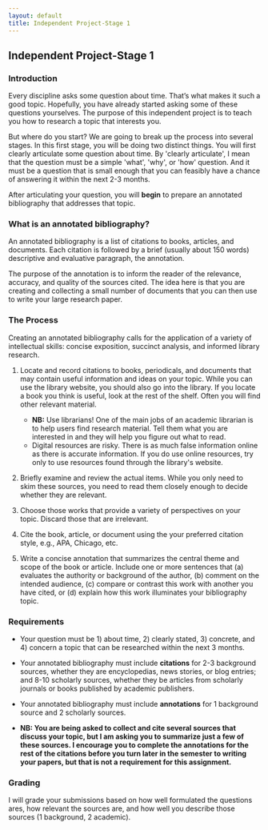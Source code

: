 ```yaml
---
layout: default
title: Independent Project-Stage 1
---
```


## Independent Project-Stage 1


### Introduction
Every discipline asks some question about time. That’s what makes it such a good topic. Hopefully, you have already started asking some of these questions yourselves. The purpose of this independent project is to teach you how to research a topic that interests you. 

But where do you start? We are going to break up the process into several stages. In this first stage, you will be doing two distinct things. You will first clearly articulate some question about time. By 'clearly articulate', I mean that the question must be a simple 'what', 'why', or 'how' question. And it must be a question that is small enough that you can feasibly have a chance of answering it within the next 2-3 months. 

After articulating your question, you will **begin** to prepare an annotated bibliography that addresses that topic. 

### What is an annotated bibliography? 

An annotated bibliography is a list of citations to books, articles, and documents. Each citation is followed by a brief (usually about 150 words) descriptive and evaluative paragraph, the annotation. 

The purpose of the annotation is to inform the reader of the relevance, accuracy, and quality of the sources cited. The idea here is that you are creating and collecting a small number of documents that you can then use to write your large research paper.

### The Process 

Creating an annotated bibliography calls for the application of a variety of intellectual skills: concise exposition, succinct analysis, and informed library research.

1.  Locate and record citations to books, periodicals, and
    documents that may contain useful information and ideas on
    your topic. While you can use the library website, you should also go into the library. If you locate a book you think is useful, look at
    the rest of the shelf. Often you will find other
    relevant material.
    - **NB:** Use librarians! One of the main jobs of an academic librarian is to help users find research material. Tell them what you are interested in and they will help you figure out what to read.
    - Digital resources are risky. There is as much false information online as there is accurate information. If you do use online resources, try only to use resources found through the library's website. 

2.  Briefly examine and review the actual items. While you only
    need to skim these sources, you need to read them closely enough to
    decide whether they are relevant.

3.  Choose those works that provide a variety of perspectives on
    your topic. Discard those that are irrelevant.

4.  Cite the book, article, or document using the your preferred
    citation style, e.g., APA, Chicago, etc.

5.  <span>Write a concise annotation that summarizes the central theme
    and scope of the book or article. Include one or more sentences
    that (a) evaluates the authority or background of the author, (b)
    comment on the intended audience, (c) compare or contrast this work
    with another you have cited, or (d) explain how this work
    illuminates your bibliography topic.</span>

### Requirements 

+ Your question must be 1) about time, 2) clearly stated, 3) concrete, and 4) concern a topic that can be researched within the next 3 months.

+ Your annotated bibliography must include **citations**  for
2-3 background sources, whether they are encyclopedias, news stories, or blog entries; and 8-10 scholarly sources, whether they be articles from scholarly journals or books published by academic publishers.

+ Your annotated bibliography must include **annotations** for 1 background source and 2 scholarly sources.

+ **NB: You are being asked to collect and cite several sources that discuss your topic, but I am asking you to summarize just a few of these sources. I encourage you to complete the annotations for the rest of the citations before you turn later in the semester to writing your papers, but that is not a requirement for this assignment.** 

### Grading

I will grade your submissions based on how well formulated the questions ares, how relevant the sources are, and how well you describe those sources (1 background, 2 academic).